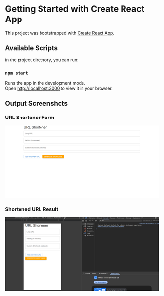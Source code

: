 # Getting Started with Create React App

This project was bootstrapped with [Create React App](https://github.com/facebook/create-react-app).

## Available Scripts

In the project directory, you can run:

### `npm start`

Runs the app in the development mode.\
Open [http://localhost:3000](http://localhost:3000) to view it in your browser.


## Output Screenshots

### URL Shortener Form
![Form Screenshot](./screenshots/output1.png)

### Shortened URL Result
![Short URL Result](./screenshots/output2.png)
